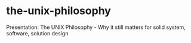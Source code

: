 # the-unix-philosophy
Presentation: The UNIX Philosophy - Why it still matters for solid system, software, solution design
